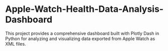 # Apple-Watch-Health-Data-Analysis-Dashboard
This project provides a comprehensive dashboard built with Plotly Dash in Python for analyzing and visualizing data exported from Apple Watch as XML files.
